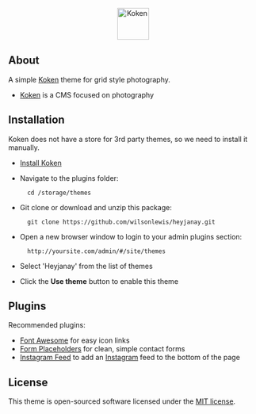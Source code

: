 <p align="center">
    <a href="http://koken.me">
        <img src="http://koken.me/img/koken-logo-head.svg" data-png-fallback="http://koken.me/img/koken-logo-head.png" alt="Koken" width="64" height="64">
    </a>
</p>

## About

A simple <a href="http://koken.me">Koken</a> theme for grid style photography.

- <a href="http://koken.me">Koken</a> is a CMS focused on photography

## Installation

Koken does not have a store for 3rd party themes, so we need to install it manually.

- <a href="http://koken.me/#dlkoken">Install Koken</a>
- Navigate to the plugins folder:

        cd /storage/themes

- Git clone or download and unzip this package:
        
        git clone https://github.com/wilsonlewis/heyjanay.git
        
- Open a new browser window to login to your admin plugins section: 

        http://yoursite.com/admin/#/site/themes

- Select 'Heyjanay' from the list of themes
- Click the **Use theme** button to enable this theme

## Plugins

Recommended plugins:

- <a href="https://github.com/wilsonlewis/koken-font-awesome">Font Awesome</a> for easy icon links
- <a href="https://github.com/wilsonlewis/koken-form-placeholders">Form Placeholders</a> for clean, simple contact forms
- <a href="https://github.com/wilsonlewis/koken-instagram-feed">Instagram Feed</a> to add an <a href="http://instagram.com">Instagram</a> feed to the bottom of the page

## License

This theme is open-sourced software licensed under the [MIT license](http://opensource.org/licenses/MIT).
